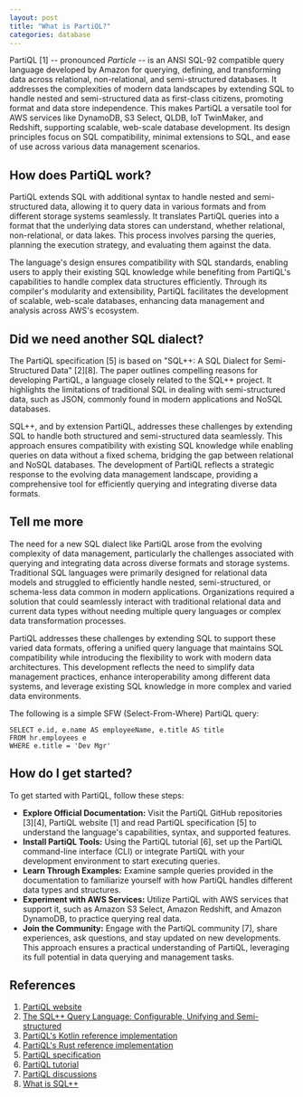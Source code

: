 ```yaml
---
layout: post
title: "What is PartiQL?"
categories: database
---
```


PartiQL [1] -- pronounced _Particle_ -- is an ANSI SQL-92 compatible query language developed by Amazon for querying, defining, and transforming data across relational, non-relational, and semi-structured databases. It addresses the complexities of modern data landscapes by extending SQL to handle nested and semi-structured data as first-class citizens, promoting format and data store independence. This makes PartiQL a versatile tool for AWS services like DynamoDB, S3 Select, QLDB, IoT TwinMaker, and Redshift, supporting scalable, web-scale database development. Its design principles focus on SQL compatibility, minimal extensions to SQL, and ease of use across various data management scenarios.

## How does PartiQL work?

PartiQL extends SQL with additional syntax to handle nested and semi-structured data, allowing it to query data in various formats and from different storage systems seamlessly. It translates PartiQL queries into a format that the underlying data stores can understand, whether relational, non-relational, or data lakes. This process involves parsing the queries, planning the execution strategy, and evaluating them against the data.

The language's design ensures compatibility with SQL standards, enabling users to apply their existing SQL knowledge while benefiting from PartiQL's capabilities to handle complex data structures efficiently. Through its compiler's modularity and extensibility, PartiQL facilitates the development of scalable, web-scale databases, enhancing data management and analysis across AWS's ecosystem.

## Did we need another SQL dialect?

The PartiQL specification [5] is based on "SQL++: A SQL Dialect for Semi-Structured Data" [2][8]. The paper outlines compelling reasons for developing PartiQL, a language closely related to the SQL++ project. It highlights the limitations of traditional SQL in dealing with semi-structured data, such as JSON, commonly found in modern applications and NoSQL databases.

SQL++, and by extension PartiQL, addresses these challenges by extending SQL to handle both structured and semi-structured data seamlessly. This approach ensures compatibility with existing SQL knowledge while enabling queries on data without a fixed schema, bridging the gap between relational and NoSQL databases. The development of PartiQL reflects a strategic response to the evolving data management landscape, providing a comprehensive tool for efficiently querying and integrating diverse data formats.

## Tell me more

The need for a new SQL dialect like PartiQL arose from the evolving complexity of data management, particularly the challenges associated with querying and integrating data across diverse formats and storage systems. Traditional SQL languages were primarily designed for relational data models and struggled to efficiently handle nested, semi-structured, or schema-less data common in modern applications. Organizations required a solution that could seamlessly interact with traditional relational data and current data types without needing multiple query languages or complex data transformation processes.

PartiQL addresses these challenges by extending SQL to support these varied data formats, offering a unified query language that maintains SQL compatibility while introducing the flexibility to work with modern data architectures. This development reflects the need to simplify data management practices, enhance interoperability among different data systems, and leverage existing SQL knowledge in more complex and varied data environments.

The following is a simple SFW (Select-From-Where) PartiQL query:

```
SELECT e.id, e.name AS employeeName, e.title AS title
FROM hr.employees e
WHERE e.title = 'Dev Mgr'
```

## How do I get started?

To get started with PartiQL, follow these steps:

- **Explore Official Documentation:** Visit the PartiQL GitHub repositories [3][4], PartiQL website [1] and read PartiQL specification [5] to understand the language's capabilities, syntax, and supported features.
- **Install PartiQL Tools:** Using the PartiQL tutorial [6], set up the PartiQL command-line interface (CLI) or integrate PartiQL with your development environment to start executing queries.
- **Learn Through Examples:** Examine sample queries provided in the documentation to familiarize yourself with how PartiQL handles different data types and structures.
- **Experiment with AWS Services:** Utilize PartiQL with AWS services that support it, such as Amazon S3 Select, Amazon Redshift, and Amazon DynamoDB, to practice querying real data.
- **Join the Community:** Engage with the PartiQL community [7], share experiences, ask questions, and stay updated on new developments.
  This approach ensures a practical understanding of PartiQL, leveraging its full potential in data querying and management tasks.

## References

1. [PartiQL website](https://partiql.org)
2. [The SQL++ Query Language: Configurable, Unifying and Semi-structured](https://arxiv.org/pdf/1405.3631.pdf)
3. [PartiQL's Kotlin reference implementation](https://github.com/partiql/partiql-lang-kotlin)
4. [PartiQL's Rust reference implementation](https://github.com/partiql/partiql-lang-rust)
5. [PartiQL specification](https://partiql.org/assets/PartiQL-Specification.pdf)
6. [PartiQL tutorial](https://partiql.org/tutorial.html)
7. [PartiQL discussions](https://github.com/orgs/partiql/discussions)
8. [What is SQL++](https://sahays.github.io/database/2021/10/30/what-is-sql++.html)
